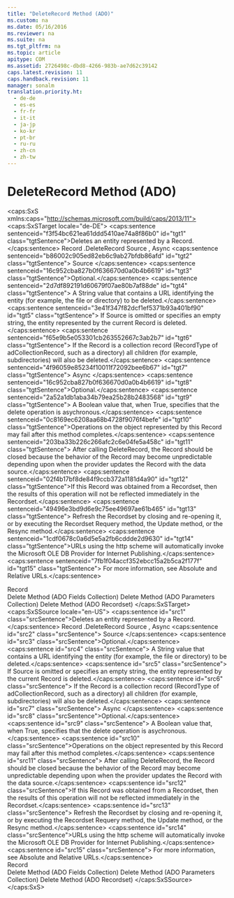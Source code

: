 ```yaml
---
title: "DeleteRecord Method (ADO)"
ms.custom: na
ms.date: 05/16/2016
ms.reviewer: na
ms.suite: na
ms.tgt_pltfrm: na
ms.topic: article
apitype: COM
ms.assetid: 2726498c-dbd8-4266-983b-ae7d62c39142
caps.latest.revision: 11
caps.handback.revision: 11
manager: sonalm
translation.priority.ht: 
  - de-de
  - es-es
  - fr-fr
  - it-it
  - ja-jp
  - ko-kr
  - pt-br
  - ru-ru
  - zh-cn
  - zh-tw
---
```

# DeleteRecord Method (ADO)
<?xml version="1.0" encoding="utf-8"?>
<caps:SxS xmlns:caps="http://schemas.microsoft.com/build/caps/2013/11">
  <caps:SxSTarget locale="de-DE">
    <developerReferenceWithSyntaxDocument xsi:schemaLocation="http://ddue.schemas.microsoft.com/authoring/2003/5 http://dduestorage.blob.core.windows.net/ddueschema/developer.xsd" xmlns="http://ddue.schemas.microsoft.com/authoring/2003/5" xmlns:xlink="http://www.w3.org/1999/xlink" xmlns:xsi="http://www.w3.org/2001/XMLSchema-instance">
      <introduction>
        <para>
          <caps:sentence sentenceid="f3f54bc621ea61ddd5410ae74a8f86b0" id="tgt1" class="tgtSentence">Deletes an entity represented by a <legacyLink xlink:href="db83ed2c-a8e3-460c-8682-64667e4d5d01">Record</legacyLink>.</caps:sentence>
        </para>
      </introduction>
      <syntaxSection>
        <legacySyntax>
          <parameterReference>Record</parameterReference>
          <legacyBold>.DeleteRecord </legacyBold>
          <parameterReference>Source</parameterReference>
          <legacyBold>, </legacyBold>
          <parameterReference>Async</parameterReference>
        </legacySyntax>
      </syntaxSection>
      <parameters>
        <content>
          <definitionTable>
            <definedTerm>
              <caps:sentence sentenceid="b86002c905ed82eb6c9ab27bfdb86afd" id="tgt2" class="tgtSentence"> <legacyItalic>Source</legacyItalic> </caps:sentence>
            </definedTerm>
            <definition>
              <para>
                <caps:sentence sentenceid="16c952cba827b0f636670d0a0b4b6619" id="tgt3" class="tgtSentence">Optional.</caps:sentence>
                <caps:sentence sentenceid="2d7df892191d60679f07ae80b7af88de" id="tgt4" class="tgtSentence"> A <languageKeyword>String</languageKeyword> value that contains a URL identifying the entity (for example, the file or directory) to be deleted.</caps:sentence>
                <caps:sentence sentenceid="3e41f347f82dcf1ef5371b93a401bf90" id="tgt5" class="tgtSentence"> If <legacyItalic>Source</legacyItalic> is omitted or specifies an empty string, the entity represented by the current <legacyLink xlink:href="db83ed2c-a8e3-460c-8682-64667e4d5d01">Record</legacyLink> is deleted.</caps:sentence>
                <caps:sentence sentenceid="f65e9b5e053301cb263552667c3ab2b7" id="tgt6" class="tgtSentence"> If the Record is a collection record (<legacyLink xlink:href="790e46a2-13d2-451e-a8be-130bd9a206a4">RecordType</legacyLink> of <legacyBold>adCollectionRecord</legacyBold>, such as a directory) all children (for example, subdirectories) will also be deleted.</caps:sentence>
              </para>
            </definition>
            <definedTerm>
              <caps:sentence sentenceid="4f96059e85234f10011f72092bee6b67" id="tgt7" class="tgtSentence"> <legacyItalic>Async</legacyItalic> </caps:sentence>
            </definedTerm>
            <definition>
              <para>
                <caps:sentence sentenceid="16c952cba827b0f636670d0a0b4b6619" id="tgt8" class="tgtSentence">Optional.</caps:sentence>
                <caps:sentence sentenceid="2a52a1db1aba34b79ea25b28b2483568" id="tgt9" class="tgtSentence"> A <languageKeyword>Boolean</languageKeyword> value that, when <languageKeyword>True</languageKeyword>, specifies that the delete operation is asychronous.</caps:sentence>
              </para>
            </definition>
          </definitionTable>
        </content>
      </parameters>
      <languageReferenceRemarks>
        <content>
          <para>
            <caps:sentence sentenceid="0c8169ec6208aa68b4728f9076f4befe" id="tgt10" class="tgtSentence">Operations on the object represented by this <unmanagedCodeEntityReference>Record</unmanagedCodeEntityReference> may fail after this method completes.</caps:sentence>
            <caps:sentence sentenceid="203ba33b226c266afc2c6e04fe5a458c" id="tgt11" class="tgtSentence"> After calling <unmanagedCodeEntityReference>DeleteRecord</unmanagedCodeEntityReference>, the <unmanagedCodeEntityReference>Record</unmanagedCodeEntityReference> should be closed because the behavior of the <unmanagedCodeEntityReference>Record</unmanagedCodeEntityReference> may become unpredictable depending upon when the provider updates the <unmanagedCodeEntityReference>Record</unmanagedCodeEntityReference> with the data source.</caps:sentence>
          </para>
          <para>
            <caps:sentence sentenceid="02f4b17bf8de84f9ccb372a1181d4a90" id="tgt12" class="tgtSentence">If this <unmanagedCodeEntityReference>Record</unmanagedCodeEntityReference> was obtained from a <legacyLink xlink:href="ede1415f-c3df-4cc5-a05b-2576b2b84b60">Recordset</legacyLink>, then the results of this operation will not be reflected immediately in the <unmanagedCodeEntityReference>Recordset</unmanagedCodeEntityReference>.</caps:sentence>
            <caps:sentence sentenceid="49496e3bd9d6e9c75ee49697ae61b465" id="tgt13" class="tgtSentence"> Refresh the <unmanagedCodeEntityReference>Recordset</unmanagedCodeEntityReference> by closing and re-opening it, or by executing the <legacyBold>Recordset</legacyBold> <legacyLink xlink:href="d81ab76f-1aa8-4ccf-92ec-b65254dc3ea1">Requery</legacyLink> method, the <legacyLink xlink:href="6b2a9c31-1a7e-40db-8a53-30720d0f6cc1">Update</legacyLink> method, or the <legacyLink xlink:href="73b355d4-a4c0-434b-bfc4-039b1c76b32e">Resync</legacyLink> method.</caps:sentence>
          </para>
          <alert class="note">
            <para>
              <caps:sentence sentenceid="1cdf0678c0a6d5e5a2fb6cddde2d9630" id="tgt14" class="tgtSentence">URLs using the http scheme will automatically invoke the <legacyLink xlink:href="66a208d9-b580-4655-a41e-1d36e5b5bfca">Microsoft OLE DB Provider for Internet Publishing</legacyLink>.</caps:sentence>
              <caps:sentence sentenceid="7fb1f04accf352ebcc15a2b5ca2f177f" id="tgt15" class="tgtSentence"> For more information, see <legacyLink xlink:href="6a34a7ef-50cc-4c3d-82f7-106b9a8f3caf">Absolute and Relative URLs</legacyLink>.</caps:sentence>
            </para>
          </alert>
        </content>
      </languageReferenceRemarks>
      <section>
        <title>
          <caps:sentence sentenceid="2f342d3be839cc5b67ae0de7d404b8e6" id="tgt16" class="tgtSentence">Applies To</caps:sentence>
        </title>
        <content>
          <para>
            <link xlink:href="db83ed2c-a8e3-460c-8682-64667e4d5d01">Record</link>
          </para>
        </content>
      </section>
      <relatedTopics>
        <link xlink:href="25bedc25-c51c-4cab-96ce-930b959965d9">Delete Method (ADO Fields Collection)</link>
        <link xlink:href="160c575e-df63-4ade-a2d3-5fd8f72e70cc">Delete Method (ADO Parameters Collection)</link>
        <link xlink:href="1eb9209c-602c-4507-b0c2-6527a599b67d">Delete Method (ADO Recordset)</link>
      </relatedTopics>
    </developerReferenceWithSyntaxDocument>
  </caps:SxSTarget>
  <caps:SxSSource locale="en-US">
    <developerReferenceWithSyntaxDocument xsi:schemaLocation="http://ddue.schemas.microsoft.com/authoring/2003/5 http://dduestorage.blob.core.windows.net/ddueschema/developer.xsd" xmlns="http://ddue.schemas.microsoft.com/authoring/2003/5" xmlns:xlink="http://www.w3.org/1999/xlink" xmlns:xsi="http://www.w3.org/2001/XMLSchema-instance">
      <introduction>
        <para>
          <caps:sentence id="src1" class="srcSentence">Deletes an entity represented by a <legacyLink xlink:href="db83ed2c-a8e3-460c-8682-64667e4d5d01">Record</legacyLink>.</caps:sentence>
        </para>
      </introduction>
      <syntaxSection>
        <legacySyntax>
          <parameterReference>Record</parameterReference>
          <legacyBold>.DeleteRecord </legacyBold>
          <parameterReference>Source</parameterReference>
          <legacyBold>, </legacyBold>
          <parameterReference>Async</parameterReference>
        </legacySyntax>
      </syntaxSection>
      <parameters>
        <content>
          <definitionTable>
            <definedTerm>
              <caps:sentence id="src2" class="srcSentence"> <legacyItalic>Source</legacyItalic> </caps:sentence>
            </definedTerm>
            <definition>
              <para>
                <caps:sentence id="src3" class="srcSentence">Optional.</caps:sentence>
                <caps:sentence id="src4" class="srcSentence"> A <languageKeyword>String</languageKeyword> value that contains a URL identifying the entity (for example, the file or directory) to be deleted.</caps:sentence>
                <caps:sentence id="src5" class="srcSentence"> If <legacyItalic>Source</legacyItalic> is omitted or specifies an empty string, the entity represented by the current <legacyLink xlink:href="db83ed2c-a8e3-460c-8682-64667e4d5d01">Record</legacyLink> is deleted.</caps:sentence>
                <caps:sentence id="src6" class="srcSentence"> If the Record is a collection record (<legacyLink xlink:href="790e46a2-13d2-451e-a8be-130bd9a206a4">RecordType</legacyLink> of <legacyBold>adCollectionRecord</legacyBold>, such as a directory) all children (for example, subdirectories) will also be deleted.</caps:sentence>
              </para>
            </definition>
            <definedTerm>
              <caps:sentence id="src7" class="srcSentence"> <legacyItalic>Async</legacyItalic> </caps:sentence>
            </definedTerm>
            <definition>
              <para>
                <caps:sentence id="src8" class="srcSentence">Optional.</caps:sentence>
                <caps:sentence id="src9" class="srcSentence"> A <languageKeyword>Boolean</languageKeyword> value that, when <languageKeyword>True</languageKeyword>, specifies that the delete operation is asychronous.</caps:sentence>
              </para>
            </definition>
          </definitionTable>
        </content>
      </parameters>
      <languageReferenceRemarks>
        <content>
          <para>
            <caps:sentence id="src10" class="srcSentence">Operations on the object represented by this <unmanagedCodeEntityReference>Record</unmanagedCodeEntityReference> may fail after this method completes.</caps:sentence>
            <caps:sentence id="src11" class="srcSentence"> After calling <unmanagedCodeEntityReference>DeleteRecord</unmanagedCodeEntityReference>, the <unmanagedCodeEntityReference>Record</unmanagedCodeEntityReference> should be closed because the behavior of the <unmanagedCodeEntityReference>Record</unmanagedCodeEntityReference> may become unpredictable depending upon when the provider updates the <unmanagedCodeEntityReference>Record</unmanagedCodeEntityReference> with the data source.</caps:sentence>
          </para>
          <para>
            <caps:sentence id="src12" class="srcSentence">If this <unmanagedCodeEntityReference>Record</unmanagedCodeEntityReference> was obtained from a <legacyLink xlink:href="ede1415f-c3df-4cc5-a05b-2576b2b84b60">Recordset</legacyLink>, then the results of this operation will not be reflected immediately in the <unmanagedCodeEntityReference>Recordset</unmanagedCodeEntityReference>.</caps:sentence>
            <caps:sentence id="src13" class="srcSentence"> Refresh the <unmanagedCodeEntityReference>Recordset</unmanagedCodeEntityReference> by closing and re-opening it, or by executing the <legacyBold>Recordset</legacyBold> <legacyLink xlink:href="d81ab76f-1aa8-4ccf-92ec-b65254dc3ea1">Requery</legacyLink> method, the <legacyLink xlink:href="6b2a9c31-1a7e-40db-8a53-30720d0f6cc1">Update</legacyLink> method, or the <legacyLink xlink:href="73b355d4-a4c0-434b-bfc4-039b1c76b32e">Resync</legacyLink> method.</caps:sentence>
          </para>
          <alert class="note">
            <para>
              <caps:sentence id="src14" class="srcSentence">URLs using the http scheme will automatically invoke the <legacyLink xlink:href="66a208d9-b580-4655-a41e-1d36e5b5bfca">Microsoft OLE DB Provider for Internet Publishing</legacyLink>.</caps:sentence>
              <caps:sentence id="src15" class="srcSentence"> For more information, see <legacyLink xlink:href="6a34a7ef-50cc-4c3d-82f7-106b9a8f3caf">Absolute and Relative URLs</legacyLink>.</caps:sentence>
            </para>
          </alert>
        </content>
      </languageReferenceRemarks>
      <section>
        <title>
          <caps:sentence id="src16" class="srcSentence">Applies To</caps:sentence>
        </title>
        <content>
          <para>
            <link xlink:href="db83ed2c-a8e3-460c-8682-64667e4d5d01">Record</link>
          </para>
        </content>
      </section>
      <relatedTopics>
        <link xlink:href="25bedc25-c51c-4cab-96ce-930b959965d9">Delete Method (ADO Fields Collection)</link>
        <link xlink:href="160c575e-df63-4ade-a2d3-5fd8f72e70cc">Delete Method (ADO Parameters Collection)</link>
        <link xlink:href="1eb9209c-602c-4507-b0c2-6527a599b67d">Delete Method (ADO Recordset)</link>
      </relatedTopics>
    </developerReferenceWithSyntaxDocument>
  </caps:SxSSource>
</caps:SxS>